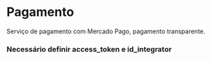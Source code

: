 # Pagamento

Serviço de pagamento com Mercado Pago, pagamento transparente.

### Necessário definir access_token e id_integrator
